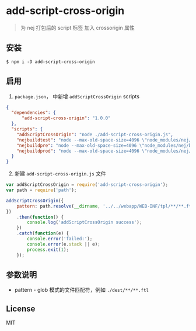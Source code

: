 # add-script-cross-origin

> 为 nej 打包后的 script 标签 加入 crossorigin 属性

## 安装
```
$ npm i -D add-script-cross-origin
```

## 启用
1. `package.json`， 中新增 `addScriptCrossOrigin` scripts
```json
{
  "dependencies": {
      "add-script-cross-origin": "1.0.0" 
  },
  "scripts": {
    "addScriptCrossOrigin": "node ./add-script-cross-origin.js",
    "nejbuildtest": "node --max-old-space-size=4096 \"node_modules/nej/bin/build.js\" \"release_test.conf\" && npm run addScriptCrossOrigin",
    "nejbuildpre": "node --max-old-space-size=4096 \"node_modules/nej/bin/build.js\" \"release_pre.conf\" && npm run addScriptCrossOrigin",
    "nejbuildprod": "node --max-old-space-size=4096 \"node_modules/nej/bin/build.js\" \"release.conf\" && npm run addScriptCrossOrigin",
  }
}
```

2. 新建 `add-script-cross-origin.js` 文件
```js
var addScriptCrossOrigin = require('add-script-cross-origin');
var path = require('path');

addScriptCrossOrigin({
    pattern: path.resolve(__dirname, '../../webapp/WEB-INF/tpl/**/**.ftl')
})
    .then(function() {
        console.log('addScriptCrossOrigin success');
    })
    .catch(function(e) {
        console.error('failed:');
        console.error(e.stack || e);
        process.exit(1);
    });
```
## 参数说明
* pattern - glob 模式的文件匹配符，例如 `./dest/**/**.ftl`

## License

MIT